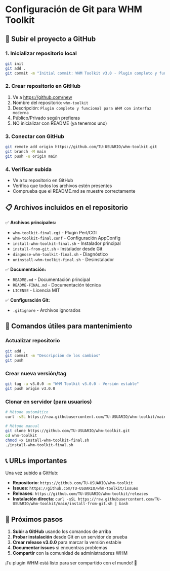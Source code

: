 # Configuración de Git para WHM Toolkit

## 🚀 Subir el proyecto a GitHub

### 1. Inicializar repositorio local
```bash
git init
git add .
git commit -m "Initial commit: WHM Toolkit v3.0 - Plugin completo y funcional"
```

### 2. Crear repositorio en GitHub
1. Ve a https://github.com/new
2. Nombre del repositorio: `whm-toolkit`
3. Descripción: `Plugin completo y funcional para WHM con interfaz moderna`
4. Público/Privado según prefieras
5. NO inicializar con README (ya tenemos uno)

### 3. Conectar con GitHub
```bash
git remote add origin https://github.com/TU-USUARIO/whm-toolkit.git
git branch -M main
git push -u origin main
```

### 4. Verificar subida
- Ve a tu repositorio en GitHub
- Verifica que todos los archivos estén presentes
- Comprueba que el README.md se muestre correctamente

## 📋 Archivos incluidos en el repositorio

✅ **Archivos principales:**
- `whm-toolkit-final.cgi` - Plugin Perl/CGI
- `whm-toolkit-final.conf` - Configuración AppConfig
- `install-whm-toolkit-final.sh` - Instalador principal
- `install-from-git.sh` - Instalador desde Git
- `diagnose-whm-toolkit-final.sh` - Diagnóstico
- `uninstall-whm-toolkit-final.sh` - Desinstalador

✅ **Documentación:**
- `README.md` - Documentación principal
- `README-FINAL.md` - Documentación técnica
- `LICENSE` - Licencia MIT

✅ **Configuración Git:**
- `.gitignore` - Archivos ignorados

## 🔧 Comandos útiles para mantenimiento

### Actualizar repositorio
```bash
git add .
git commit -m "Descripción de los cambios"
git push
```

### Crear nueva versión/tag
```bash
git tag -a v3.0.0 -m "WHM Toolkit v3.0.0 - Versión estable"
git push origin v3.0.0
```

### Clonar en servidor (para usuarios)
```bash
# Método automático
curl -sSL https://raw.githubusercontent.com/TU-USUARIO/whm-toolkit/main/install-from-git.sh | bash

# Método manual
git clone https://github.com/TU-USUARIO/whm-toolkit.git
cd whm-toolkit
chmod +x install-whm-toolkit-final.sh
./install-whm-toolkit-final.sh
```

## 📞 URLs importantes

Una vez subido a GitHub:
- **Repositorio**: `https://github.com/TU-USUARIO/whm-toolkit`
- **Issues**: `https://github.com/TU-USUARIO/whm-toolkit/issues`
- **Releases**: `https://github.com/TU-USUARIO/whm-toolkit/releases`
- **Instalación directa**: `curl -sSL https://raw.githubusercontent.com/TU-USUARIO/whm-toolkit/main/install-from-git.sh | bash`

## 🎯 Próximos pasos

1. **Subir a GitHub** usando los comandos de arriba
2. **Probar instalación** desde Git en un servidor de prueba
3. **Crear release v3.0.0** para marcar la versión estable
4. **Documentar issues** si encuentras problemas
5. **Compartir** con la comunidad de administradores WHM

¡Tu plugin WHM está listo para ser compartido con el mundo! 🎉